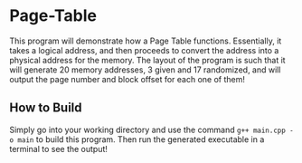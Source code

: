 # Page-Table

This program will demonstrate how a Page Table functions. Essentially, it takes a logical address, and then proceeds to convert the address into a physical address for the memory. The layout of the program
is such that it will generate 20 memory addresses, 3 given and 17 randomized, and will output the page number and block offset for each one of them!

## How to Build

Simply go into your working directory and use the command `g++ main.cpp -o main` to build this program. Then run the generated executable in a terminal to see the output!
